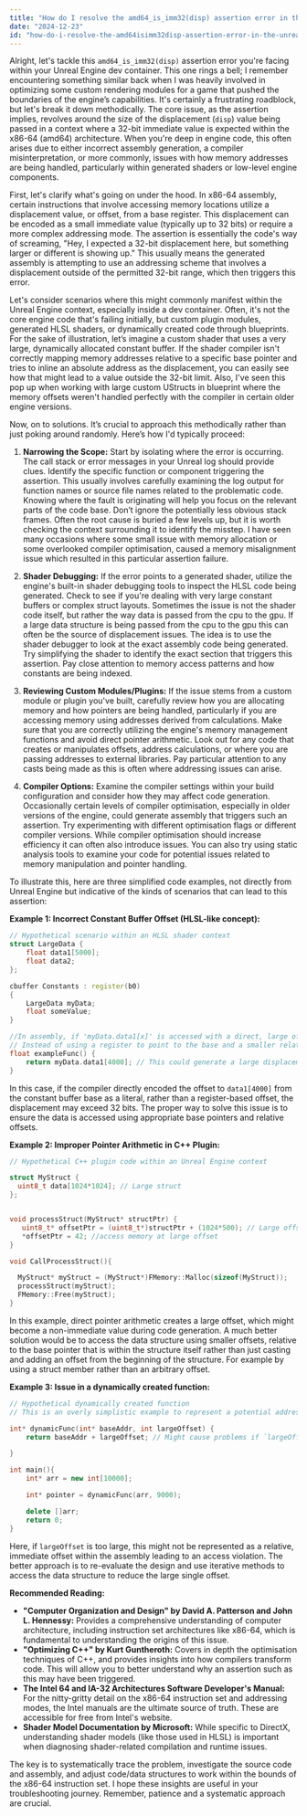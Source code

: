```yaml
---
title: "How do I resolve the amd64_is_imm32(disp) assertion error in the Unreal Engine dev container?"
date: "2024-12-23"
id: "how-do-i-resolve-the-amd64isimm32disp-assertion-error-in-the-unreal-engine-dev-container"
---
```


Alright, let's tackle this `amd64_is_imm32(disp)` assertion error you're facing within your Unreal Engine dev container. This one rings a bell; I remember encountering something similar back when I was heavily involved in optimizing some custom rendering modules for a game that pushed the boundaries of the engine’s capabilities. It's certainly a frustrating roadblock, but let's break it down methodically. The core issue, as the assertion implies, revolves around the size of the displacement (`disp`) value being passed in a context where a 32-bit immediate value is expected within the x86-64 (amd64) architecture. When you're deep in engine code, this often arises due to either incorrect assembly generation, a compiler misinterpretation, or more commonly, issues with how memory addresses are being handled, particularly within generated shaders or low-level engine components.

First, let's clarify what's going on under the hood. In x86-64 assembly, certain instructions that involve accessing memory locations utilize a displacement value, or offset, from a base register. This displacement can be encoded as a small immediate value (typically up to 32 bits) or require a more complex addressing mode. The assertion is essentially the code's way of screaming, "Hey, I expected a 32-bit displacement here, but something larger or different is showing up." This usually means the generated assembly is attempting to use an addressing scheme that involves a displacement outside of the permitted 32-bit range, which then triggers this error.

Let's consider scenarios where this might commonly manifest within the Unreal Engine context, especially inside a dev container. Often, it's not the core engine code that's failing initially, but custom plugin modules, generated HLSL shaders, or dynamically created code through blueprints. For the sake of illustration, let’s imagine a custom shader that uses a very large, dynamically allocated constant buffer. If the shader compiler isn't correctly mapping memory addresses relative to a specific base pointer and tries to inline an absolute address as the displacement, you can easily see how that might lead to a value outside the 32-bit limit. Also, I've seen this pop up when working with large custom UStructs in blueprint where the memory offsets weren't handled perfectly with the compiler in certain older engine versions.

Now, on to solutions. It’s crucial to approach this methodically rather than just poking around randomly. Here’s how I'd typically proceed:

1.  **Narrowing the Scope:** Start by isolating where the error is occurring. The call stack or error messages in your Unreal log should provide clues. Identify the specific function or component triggering the assertion. This usually involves carefully examining the log output for function names or source file names related to the problematic code. Knowing where the fault is originating will help you focus on the relevant parts of the code base. Don’t ignore the potentially less obvious stack frames. Often the root cause is buried a few levels up, but it is worth checking the context surrounding it to identify the misstep. I have seen many occasions where some small issue with memory allocation or some overlooked compiler optimisation, caused a memory misalignment issue which resulted in this particular assertion failure.

2.  **Shader Debugging:** If the error points to a generated shader, utilize the engine's built-in shader debugging tools to inspect the HLSL code being generated. Check to see if you're dealing with very large constant buffers or complex struct layouts. Sometimes the issue is not the shader code itself, but rather the way data is passed from the cpu to the gpu. If a large data structure is being passed from the cpu to the gpu this can often be the source of displacement issues. The idea is to use the shader debugger to look at the exact assembly code being generated. Try simplifying the shader to identify the exact section that triggers this assertion. Pay close attention to memory access patterns and how constants are being indexed.

3.  **Reviewing Custom Modules/Plugins:** If the issue stems from a custom module or plugin you've built, carefully review how you are allocating memory and how pointers are being handled, particularly if you are accessing memory using addresses derived from calculations. Make sure that you are correctly utilizing the engine's memory management functions and avoid direct pointer arithmetic. Look out for any code that creates or manipulates offsets, address calculations, or where you are passing addresses to external libraries. Pay particular attention to any casts being made as this is often where addressing issues can arise.

4.  **Compiler Options:** Examine the compiler settings within your build configuration and consider how they may affect code generation. Occasionally certain levels of compiler optimisation, especially in older versions of the engine, could generate assembly that triggers such an assertion. Try experimenting with different optimisation flags or different compiler versions. While compiler optimisation should increase efficiency it can often also introduce issues. You can also try using static analysis tools to examine your code for potential issues related to memory manipulation and pointer handling.

To illustrate this, here are three simplified code examples, not directly from Unreal Engine but indicative of the kinds of scenarios that can lead to this assertion:

**Example 1: Incorrect Constant Buffer Offset (HLSL-like concept):**

```cpp
// Hypothetical scenario within an HLSL shader context
struct LargeData {
    float data1[5000];
    float data2;
};

cbuffer Constants : register(b0)
{
    LargeData myData;
    float someValue;
}

//In assembly, if 'myData.data1[x]' is accessed with a direct, large offset from constants.
// Instead of using a register to point to the base and a smaller relative offset to access the data
float exampleFunc() {
    return myData.data1[4000]; // This could generate a large displacement value
}
```
In this case, if the compiler directly encoded the offset to `data1[4000]` from the constant buffer base as a literal, rather than a register-based offset, the displacement may exceed 32 bits. The proper way to solve this issue is to ensure the data is accessed using appropriate base pointers and relative offsets.

**Example 2: Improper Pointer Arithmetic in C++ Plugin:**

```cpp
// Hypothetical C++ plugin code within an Unreal Engine context

struct MyStruct {
  uint8_t data[1024*1024]; // Large struct
};


void processStruct(MyStruct* structPtr) {
   uint8_t* offsetPtr = (uint8_t*)structPtr + (1024*500); // Large offset
   *offsetPtr = 42; //access memory at large offset
}

void CallProcessStruct(){

  MyStruct* myStruct = (MyStruct*)FMemory::Malloc(sizeof(MyStruct));
  processStruct(myStruct);
  FMemory::Free(myStruct);
}

```
In this example, direct pointer arithmetic creates a large offset, which might become a non-immediate value during code generation. A much better solution would be to access the data structure using smaller offsets, relative to the base pointer that is within the structure itself rather than just casting and adding an offset from the beginning of the structure. For example by using a struct member rather than an arbitrary offset.

**Example 3: Issue in a dynamically created function:**

```cpp
// Hypothetical dynamically created function
// This is an overly simplistic example to represent a potential addressing issue

int* dynamicFunc(int* baseAddr, int largeOffset) {
    return baseAddr + largeOffset; // Might cause problems if `largeOffset` can result in too large displacement

}

int main(){
    int* arr = new int[10000];

    int* pointer = dynamicFunc(arr, 9000);

    delete []arr;
    return 0;
}
```

Here, if `largeOffset` is too large, this might not be represented as a relative, immediate offset within the assembly leading to an access violation. The better approach is to re-evaluate the design and use iterative methods to access the data structure to reduce the large single offset.

**Recommended Reading:**

*   **"Computer Organization and Design" by David A. Patterson and John L. Hennessy:** Provides a comprehensive understanding of computer architecture, including instruction set architectures like x86-64, which is fundamental to understanding the origins of this issue.
*   **"Optimizing C++" by Kurt Guntheroth:** Covers in depth the optimisation techniques of C++, and provides insights into how compilers transform code. This will allow you to better understand why an assertion such as this may have been triggered.
*   **The Intel 64 and IA-32 Architectures Software Developer's Manual:** For the nitty-gritty detail on the x86-64 instruction set and addressing modes, the Intel manuals are the ultimate source of truth. These are accessible for free from Intel's website.
*   **Shader Model Documentation by Microsoft:** While specific to DirectX, understanding shader models (like those used in HLSL) is important when diagnosing shader-related compilation and runtime issues.

The key is to systematically trace the problem, investigate the source code and assembly, and adjust code/data structures to work within the bounds of the x86-64 instruction set. I hope these insights are useful in your troubleshooting journey. Remember, patience and a systematic approach are crucial.
